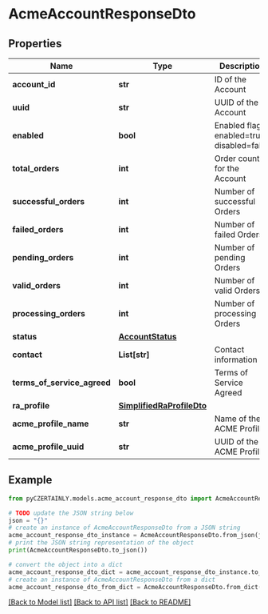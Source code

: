 # AcmeAccountResponseDto


## Properties

Name | Type | Description | Notes
------------ | ------------- | ------------- | -------------
**account_id** | **str** | ID of the Account | 
**uuid** | **str** | UUID of the Account | 
**enabled** | **bool** | Enabled flag. enabled&#x3D;true, disabled&#x3D;false | 
**total_orders** | **int** | Order count for the Account | 
**successful_orders** | **int** | Number of successful Orders | 
**failed_orders** | **int** | Number of failed Orders | 
**pending_orders** | **int** | Number of pending Orders | 
**valid_orders** | **int** | Number of valid Orders | 
**processing_orders** | **int** | Number of processing Orders | 
**status** | [**AccountStatus**](AccountStatus.md) |  | 
**contact** | **List[str]** | Contact information | 
**terms_of_service_agreed** | **bool** | Terms of Service Agreed | 
**ra_profile** | [**SimplifiedRaProfileDto**](SimplifiedRaProfileDto.md) |  | 
**acme_profile_name** | **str** | Name of the ACME Profile | 
**acme_profile_uuid** | **str** | UUID of the ACME Profile | 

## Example

```python
from pyCZERTAINLY.models.acme_account_response_dto import AcmeAccountResponseDto

# TODO update the JSON string below
json = "{}"
# create an instance of AcmeAccountResponseDto from a JSON string
acme_account_response_dto_instance = AcmeAccountResponseDto.from_json(json)
# print the JSON string representation of the object
print(AcmeAccountResponseDto.to_json())

# convert the object into a dict
acme_account_response_dto_dict = acme_account_response_dto_instance.to_dict()
# create an instance of AcmeAccountResponseDto from a dict
acme_account_response_dto_from_dict = AcmeAccountResponseDto.from_dict(acme_account_response_dto_dict)
```
[[Back to Model list]](../README.md#documentation-for-models) [[Back to API list]](../README.md#documentation-for-api-endpoints) [[Back to README]](../README.md)


